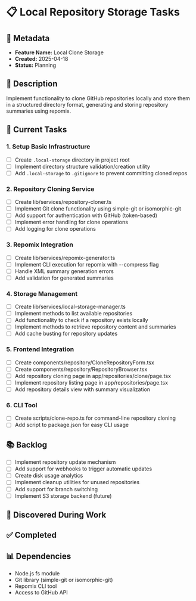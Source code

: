 # 📋 Local Repository Storage Tasks

## 📆 Metadata
- **Feature Name:** Local Clone Storage
- **Created:** 2025-04-18
- **Status:** Planning

## 📝 Description
Implement functionality to clone GitHub repositories locally and store them in a structured directory format, generating and storing repository summaries using repomix.

## 🎯 Current Tasks

### 1. Setup Basic Infrastructure
- [ ] Create `.local-storage` directory in project root
- [ ] Implement directory structure validation/creation utility
- [ ] Add `.local-storage` to `.gitignore` to prevent committing cloned repos

### 2. Repository Cloning Service
- [ ] Create lib/services/repository-cloner.ts
- [ ] Implement Git clone functionality using simple-git or isomorphic-git
- [ ] Add support for authentication with GitHub (token-based)
- [ ] Implement error handling for clone operations
- [ ] Add logging for clone operations

### 3. Repomix Integration
- [ ] Create lib/services/repomix-generator.ts
- [ ] Implement CLI execution for repomix with --compress flag
- [ ] Handle XML summary generation errors
- [ ] Add validation for generated summaries

### 4. Storage Management
- [ ] Create lib/services/local-storage-manager.ts
- [ ] Implement methods to list available repositories
- [ ] Add functionality to check if a repository exists locally
- [ ] Implement methods to retrieve repository content and summaries
- [ ] Add cache busting for repository updates

### 5. Frontend Integration
- [ ] Create components/repository/CloneRepositoryForm.tsx
- [ ] Create components/repository/RepositoryBrowser.tsx
- [ ] Add repository cloning page in app/repositories/clone/page.tsx
- [ ] Implement repository listing page in app/repositories/page.tsx
- [ ] Add repository details view with summary visualization

### 6. CLI Tool
- [ ] Create scripts/clone-repo.ts for command-line repository cloning
- [ ] Add script to package.json for easy CLI usage

## 📚 Backlog
- [ ] Implement repository update mechanism
- [ ] Add support for webhooks to trigger automatic updates
- [ ] Create disk usage analytics
- [ ] Implement cleanup utilities for unused repositories
- [ ] Add support for branch switching
- [ ] Implement S3 storage backend (future)

## 🔄 Discovered During Work
<!-- Tasks discovered during implementation -->

## ✅ Completed
<!-- Completed tasks go here -->

## 📊 Dependencies
- Node.js fs module
- Git library (simple-git or isomorphic-git)
- Repomix CLI tool
- Access to GitHub API 